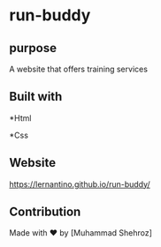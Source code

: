 # run-buddy

## purpose
A website that offers training services

## Built with 

*Html

*Css

## Website

https://lernantino.github.io/run-buddy/


## Contribution
Made with ❤️ by [Muhammad Shehroz]
